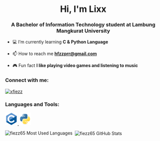 <h1 align="center">Hi, I'm Lixx</h1>
<h3 align="center">A Bachelor of Information Technology student at Lambung Mangkurat University</h3>

- 💻 I’m currently learning **C & Python Language**

- 📫 How to reach me **hfzzprr@gmail.com**

- 🎮 Fun fact **I like playing video games and listening to music**

<h3 align="left">Connect with me:</h3>
<p align="left">
<a href="https://instagram.com/xfiezz" target="blank"><img align="center" src="https://raw.githubusercontent.com/rahuldkjain/github-profile-readme-generator/master/src/images/icons/Social/instagram.svg" alt="xfiezz" height="30" width="40" /></a>
</p>

<h3 align="left">Languages and Tools:</h3>
<p align="left"> 
    <a href="https://www.cprogramming.com/" target="_blank" rel="noreferrer"> 
        <img src="https://raw.githubusercontent.com/devicons/devicon/master/icons/c/c-original.svg" alt="c" width="40" height="40"/> 
    </a> 
    <a href="https://www.python.org" target="_blank" rel="noreferrer"> 
        <img src="https://raw.githubusercontent.com/devicons/devicon/master/icons/python/python-original.svg" alt="python" width="40" height="40"/> 
    </a> 
</p>

<p>
    <img align="left" src="https://github-readme-stats.vercel.app/api/top-langs?username=fiezz65&show_icons=true&locale=en&layout=compact&theme=tokyonight" alt="fiezz65 Most Used Languages" />
</p>

<p>&nbsp;
    <img align="center" src="https://github-readme-stats.vercel.app/api?username=fiezz65&show_icons=true&locale=en&theme=tokyonight" alt="fiezz65 GitHub Stats" />
</p>
